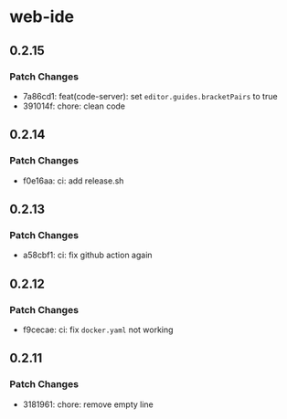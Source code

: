 # web-ide

## 0.2.15

### Patch Changes

- 7a86cd1: feat(code-server): set `editor.guides.bracketPairs` to true
- 391014f: chore: clean code

## 0.2.14

### Patch Changes

- f0e16aa: ci: add release.sh

## 0.2.13

### Patch Changes

- a58cbf1: ci: fix github action again

## 0.2.12

### Patch Changes

- f9cecae: ci: fix `docker.yaml` not working

## 0.2.11

### Patch Changes

- 3181961: chore: remove empty line
